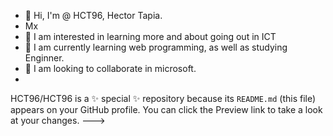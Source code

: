 - 👋 Hi, I'm @ HCT96, Hector Tapia.
- Mx  
- 👀 I am interested in learning more and about going out in ICT
- 🌱 I am currently learning web programming, as well as studying Enginner.
- 💞️ I am looking to collaborate in microsoft.
- 
HCT96/HCT96 is a ✨ special ✨ repository because its `README.md` (this file) appears on your GitHub profile.
You can click the Preview link to take a look at your changes.
--->
